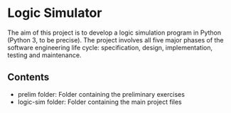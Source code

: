 # Logic Simulator

The aim of this project is to develop a logic simulation program in Python (Python 3, to be precise).
The project involves all five major phases of the software engineering life cycle: specification, design,
implementation, testing and maintenance.

## Contents

* prelim folder: Folder containing the preliminary exercises
* logic-sim folder: Folder containing the main project files

